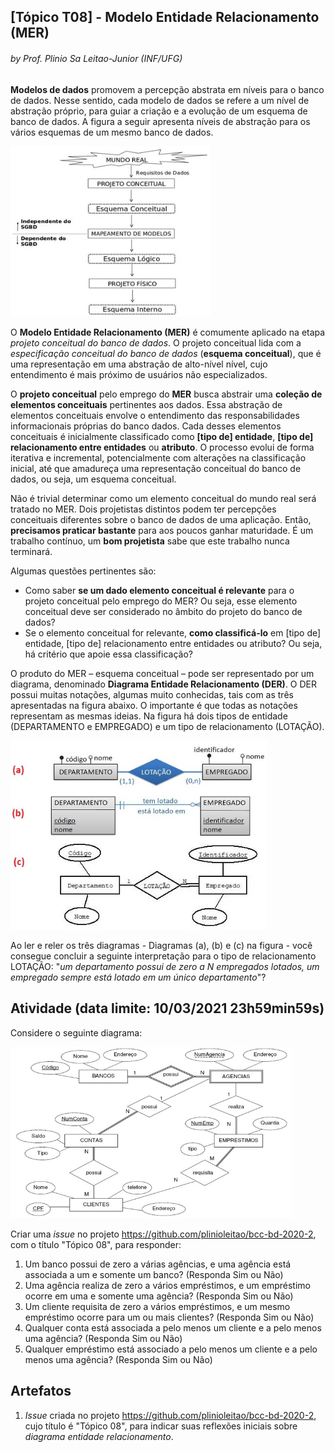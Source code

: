 ## [Tópico T08] - Modelo Entidade Relacionamento (MER)
###### *by Prof. Plinio Sa Leitao-Junior (INF/UFG)*

**Modelos de dados** promovem a percepção abstrata em níveis para o banco de dados. Nesse sentido, cada modelo de dados se refere a um nível de abstração próprio, para guiar a criação e a evolução de um esquema de banco de dados. A figura a seguir apresenta níveis de abstração para os vários esquemas de um mesmo banco de dados.

<img src="../media/fig-projeto.jpg" width="320">

O **Modelo Entidade Relacionamento (MER)** é comumente aplicado na etapa *projeto conceitual do banco de dados*. O projeto conceitual lida com a *especificação conceitual do banco de dados* (**esquema conceitual**), que é uma representação em uma abstração de alto-nível nível, cujo entendimento é mais próximo de usuários não especializados.

O **projeto conceitual** pelo emprego do **MER** busca abstrair uma **coleção de elementos conceituais** pertinentes aos dados. Essa abstração de elementos conceituais envolve o entendimento das responsabilidades informacionais próprias do banco dados. Cada desses elementos conceituais é inicialmente classificado como **[tipo de] entidade**, **[tipo de] relacionamento entre entidades** ou **atributo**. O processo evolui de forma iterativa e incremental, potencialmente com alterações na classificação inicial, até que amadureça uma representação conceitual do banco de dados, ou seja, um esquema conceitual.

Não é trivial determinar como um elemento conceitual do mundo real será tratado no MER. Dois projetistas distintos podem ter percepções conceituais diferentes sobre o banco de dados de uma aplicação. Então, **precisamos praticar bastante** para aos poucos ganhar maturidade. É um trabalho contínuo, um **bom projetista** sabe que este trabalho nunca terminará.

Algumas questões pertinentes são:
- Como saber **se um dado elemento conceitual é relevante** para o projeto conceitual pelo emprego do MER? Ou seja, esse elemento conceitual deve ser considerado no âmbito do projeto do banco de dados?
- Se o elemento conceitual for relevante, **como classificá-lo** em [tipo de] entidade, [tipo de] relacionamento entre entidades ou atributo? Ou seja, há critério que apoie essa classificação?

O produto do MER – esquema conceitual – pode ser representado por um diagrama, denominado **Diagrama Entidade Relacionamento (DER)**. O DER possui muitas notações, algumas muito conhecidas, tais com as três apresentadas na figura abaixo. O importante é que todas as notações representam as mesmas ideias. Na figura há dois tipos de entidade (DEPARTAMENTO e EMPREGADO) e um tipo de relacionamento (LOTAÇÃO). 

<img src="../media/fig-diagrama-1.jpg" width="410">

Ao ler e reler os três diagramas - Diagramas (a), (b) e (c) na figura - você consegue concluir a seguinte interpretação para o tipo de relacionamento LOTAÇÃO: "*um departamento possui de zero a N empregados lotados, um empregado sempre está lotado em um único departamento*"?

## Atividade (data limite: **10/03/2021 23h59min59s**)

Considere o seguinte diagrama:

<img src="../media/fig-diagrama-2.jpg" width="450">

Criar uma _issue_ no projeto https://github.com/plinioleitao/bcc-bd-2020-2, com o título "Tópico 08", para responder:  

1. Um banco possui de zero a várias agências, e uma agência está associada a um e somente um banco? (Responda Sim ou Não)
1. Uma agência realiza de zero a vários empréstimos, e um empréstimo ocorre em uma e somente uma agência? (Responda Sim ou Não)
1. Um cliente requisita de zero a vários empréstimos, e um mesmo empréstimo ocorre para um ou mais clientes? (Responda Sim ou Não)
1. Qualquer conta está associada a pelo menos um cliente e a pelo menos uma agência? (Responda Sim ou Não)
1. Qualquer empréstimo está associado a pelo menos um cliente e a pelo menos uma agência? (Responda Sim ou Não)
   
## Artefatos

1. _Issue_ criada no projeto https://github.com/plinioleitao/bcc-bd-2020-2, cujo título é "Tópico 08", para indicar suas reflexões iniciais sobre *diagrama entidade relacionamento*.
